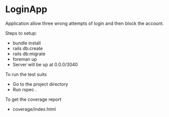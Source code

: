 # LoginApp

Application allow three wrong attempts of login and then block the account.

Steps to setup:

* bundle install
* rails db:create
* rails db:migrate
* foreman up
* Server will be up at 0.0.0/3040

To run the test suits
* Go to the project directory
* Run rspec .

To get the coverage report
* coverage/index.html

